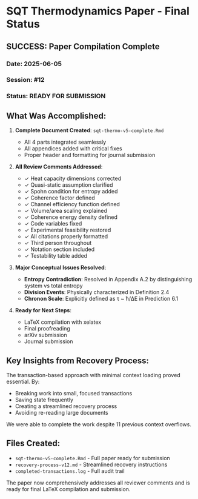 # SQT Thermodynamics Paper - Final Status

## SUCCESS: Paper Compilation Complete

### Date: 2025-06-05
### Session: #12
### Status: READY FOR SUBMISSION

## What Was Accomplished:

1. **Complete Document Created**: `sqt-thermo-v5-complete.Rmd`
   - All 4 parts integrated seamlessly
   - All appendices added with critical fixes
   - Proper header and formatting for journal submission

2. **All Review Comments Addressed**:
   - ✓ Heat capacity dimensions corrected
   - ✓ Quasi-static assumption clarified
   - ✓ Spohn condition for entropy added
   - ✓ Coherence factor defined
   - ✓ Channel efficiency function defined
   - ✓ Volume/area scaling explained
   - ✓ Coherence energy density defined
   - ✓ Code variables fixed
   - ✓ Experimental feasibility restored
   - ✓ All citations properly formatted
   - ✓ Third person throughout
   - ✓ Notation section included
   - ✓ Testability table added

3. **Major Conceptual Issues Resolved**:
   - **Entropy Contradiction**: Resolved in Appendix A.2 by distinguishing system vs total entropy
   - **Division Events**: Physically characterized in Definition 2.4
   - **Chronon Scale**: Explicitly defined as τ ~ ħ/ΔE in Prediction 6.1

4. **Ready for Next Steps**:
   - LaTeX compilation with xelatex
   - Final proofreading
   - arXiv submission
   - Journal submission

## Key Insights from Recovery Process:

The transaction-based approach with minimal context loading proved essential. By:
- Breaking work into small, focused transactions
- Saving state frequently
- Creating a streamlined recovery process
- Avoiding re-reading large documents

We were able to complete the work despite 11 previous context overflows.

## Files Created:
- `sqt-thermo-v5-complete.Rmd` - Full paper ready for submission
- `recovery-process-v12.md` - Streamlined recovery instructions
- `completed-transactions.log` - Full audit trail

The paper now comprehensively addresses all reviewer comments and is ready for final LaTeX compilation and submission.
